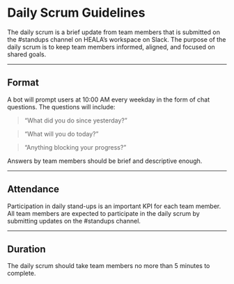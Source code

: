 
# Daily Scrum Guidelines

The daily scrum is a brief update from team members that is submitted on the #standups channel on HEALA’s workspace on Slack.
The purpose of the daily scrum is to keep team members informed, aligned, and focused on shared goals.

<hr>

## Format
A bot will prompt users at 10:00 AM every weekday in the form of chat questions. The questions will include:

> “What did you do since yesterday?”

> “What will you do today?”

> “Anything blocking your progress?”

Answers by team members should be brief and descriptive enough.

<hr>

## Attendance
Participation in daily stand-ups is an important KPI for each team member.
All team members are expected to participate in the daily scrum by submitting updates on the #standups channel.

<hr>

## Duration
The daily scrum should take team members no more than 5 minutes to complete.
